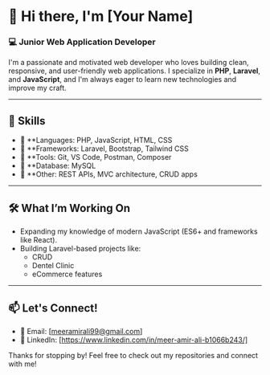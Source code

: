 # 👋 Hi there, I'm [Your Name]

### 💻 Junior Web Application Developer

I'm a passionate and motivated web developer who loves building clean, responsive, and user-friendly web applications. I specialize in **PHP**, **Laravel**, and **JavaScript**, and I'm always eager to learn new technologies and improve my craft.

---

## 🚀 Skills

- 🔹 **Languages: PHP, JavaScript, HTML, CSS
- 🔹 **Frameworks: Laravel, Bootstrap, Tailwind CSS
- 🔹 **Tools: Git, VS Code, Postman, Composer
- 🔹 **Database: MySQL
- 🔹 **Other: REST APIs, MVC architecture, CRUD apps

---

## 🛠️ What I’m Working On

- Expanding my knowledge of modern JavaScript (ES6+ and frameworks like React).
- Building Laravel-based projects like:
  - CRUD
  - Dentel Clinic
  - eCommerce features

---

## 📫 Let's Connect!

- 📧 Email: [meeramirali99@gmail.com]
- 💼 LinkedIn: [https://www.linkedin.com/in/meer-amir-ali-b1066b243/]



Thanks for stopping by! Feel free to check out my repositories and connect with me!
